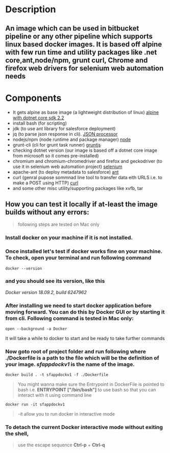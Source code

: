 # Description
## An image which can be used in bitbucket pipeline or any other pipeline which supports linux based docker images. It is based off alpine with few run time and utility packages like .net core,ant,node/npm, grunt curl, Chrome and firefox web drivers for selenium web automation needs
# Components
* It gets alpine as base image (a lightweight distribution of linux)  [alpine with dotnet core sdk 2.2](https://github.com/dotnet/dotnet-docker/blob/master/samples/dotnetapp/Dockerfile.alpine-x64)
* install bash (for scripting)
* jdk (to use ant library for salesforce deployment)
* jq (to parse json response in cli). [JSON processor](https://stedolan.github.io/jq/)
* nodejs/npm (node runtime and package manager) [node](https://nodejs.org)
* grunt-cli  (cli for grunt task runner) [gruntjs](https://gruntjs.com/)
* checking dotnet version (our image is based off a dotnet core image from microsoft so it comes pre-installed)
* chromium and chromium-chromedriver and firefox and geckodriver (to use it in selenium web automation project) [selenium](https://www.seleniumhq.org/)
* apache-ant (to deploy metadata to salesforce) [ant](https://ant.apache.org/)
* curl (genral pupose sommnad line tool to transfer data eith URLS i.e. to make a POST using HTTP) [curl](https://curl.haxx.se/)
* and some other misc utility/supporting packages like xvfb, tar

## How you can test it locally if at-least the image builds without any errors:
> following steps are tested on Mac only
### Install docker on your machine if it is not installed.
### Once installed let's test if docker works fine on your machine. To check, open your terminal and run following command
```
docker --version
```
### and you should see its version, like this
*Docker version 18.09.2, build 6247962*
### After installing we need to start docker application before moving forward. You can do this by Docker GUI or by starting it from cli. Following command is tested in Mac only:
```
open --background -a Docker
```
It will take a while to docker to start and be ready to take further commands
### Now goto root of project folder and run following where ./Dockerfile is a path to the file which will be the definition of your image. *sfappdockv1* is the name of the image.
```
docker build . -t sfappdockv1 -f ./Dockerfile
```
> You might wanna make sure the Entrypoint in DockerFile is pointed to bash i.e. **ENTRYPOINT ["/bin/bash"]** to use bash so that you can interact with it using command line
```
docker run -it sfappdockv1
```
> -it allow you to run docker in interactive mode
### To detach the current Docker interactive mode without exiting the shell,
> use the escape sequence **Ctrl-p** + **Ctrl-q**
